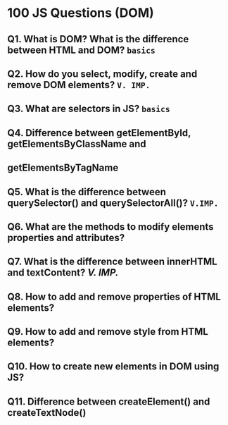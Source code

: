# 100 JS Questions (DOM)

## Q1. What is DOM? What is the difference between HTML and DOM? `basics`

## Q2. How do you select, modify, create and remove DOM elements? `V. IMP.`

## Q3. What are selectors in JS? `basics`

## Q4. Difference between getElementById, getElementsByClassName and 
## getElementsByTagName

## Q5. What is the difference between querySelector() and querySelectorAll()? `V.IMP.`

## Q6. What are the methods to modify elements properties and attributes?

## Q7. What is the difference between innerHTML and textContent? *V. IMP.*

## Q8. How to add and remove properties of HTML elements?

## Q9. How to add and remove style from HTML elements?

## Q10. How to create new elements in DOM using JS?

## Q11. Difference between createElement() and createTextNode()